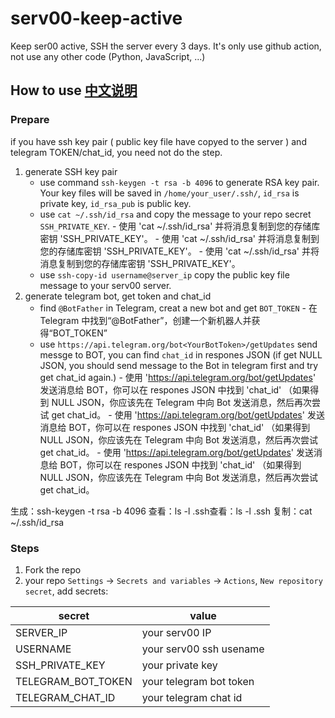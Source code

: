 # serv00-keep-active

Keep ser00 active, SSH the server every 3 days.
It's only use github action, not use any other code (Python, JavaScript, ...)

## How to use   [中文说明](./README-cn.md)  
### Prepare  
if you have ssh key pair ( public key file have copyed to the server ) and telegram TOKEN/chat_id, you need not do the step.  
1. generate SSH key pair  
    - use command `ssh-keygen -t rsa -b 4096` to generate RSA key pair. Your key files will be saved in `/home/your_user/.ssh/`, `id_rsa` is private key, `id_rsa_pub` is public key.  
    - use `cat ~/.ssh/id_rsa` and copy the message to your repo secret `SSH_PRIVATE_KEY`.      - 使用 'cat ~/.ssh/id_rsa' 并将消息复制到您的存储库密钥 'SSH_PRIVATE_KEY'。      - 使用 'cat ~/.ssh/id_rsa' 并将消息复制到您的存储库密钥 'SSH_PRIVATE_KEY'。     - 使用 'cat ~/.ssh/id_rsa' 并将消息复制到您的存储库密钥 'SSH_PRIVATE_KEY'。  
    - use `ssh-copy-id username@server_ip` copy the public key file message to your serv00 server.  
2. generate telegram bot, get token and chat_id  
    - find `@BotFather` in Telegram, creat a new bot and get `BOT_TOKEN`      - 在 Telegram 中找到“@BotFather”，创建一个新机器人并获得“BOT_TOKEN”  
    - use `https://api.telegram.org/bot<YourBotToken>/getUpdates` send messge to BOT, you can find `chat_id` in respones JSON (if get NULL JSON, you should send message to the Bot in telegram first and try get chat_id again.)        - 使用 'https://api.telegram.org/bot/getUpdates' 发送消息给 BOT，你可以在 respones JSON 中找到 'chat_id' （如果得到 NULL JSON，你应该先在 Telegram 中向 Bot 发送消息，然后再次尝试 get chat_id。        - 使用 'https://api.telegram.org/bot/getUpdates' 发送消息给 BOT，你可以在 respones JSON 中找到 'chat_id' （如果得到 NULL JSON，你应该先在 Telegram 中向 Bot 发送消息，然后再次尝试 get chat_id。       - 使用 'https://api.telegram.org/bot/getUpdates' 发送消息给 BOT，你可以在 respones JSON 中找到 'chat_id' （如果得到 NULL JSON，你应该先在 Telegram 中向 Bot 发送消息，然后再次尝试 get chat_id。    

生成：ssh-keygen -t rsa -b 4096
查看：ls -l .ssh查看：ls -l .ssh
复制：cat ~/.ssh/id_rsa


### Steps
1. Fork the repo  
2. your repo `Settings` -> `Secrets and variables` -> `Actions`, `New repository secret`, add secrets:

| secret | value |
|-------|-------|
| SERVER_IP | your serv00 IP |
| USERNAME | your serv00 ssh usename |
| SSH_PRIVATE_KEY | your private key |
| TELEGRAM_BOT_TOKEN | your telegram bot token |
| TELEGRAM_CHAT_ID | your telegram chat id |  
